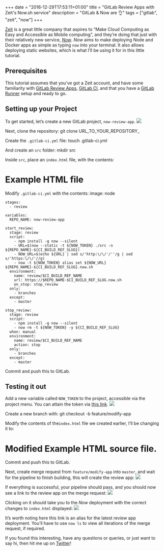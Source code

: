 +++
date = "2016-12-29T17:53:11+01:00"
title = "GitLab Review Apps with Zeit's Now.sh service"
description = "GitLab & Now are 👌"
tags = ["gitlab", "zeit", "now"]
+++

[Zeit](https://zeit.co/about) is a great little company that aspires to “Make Cloud Computing as Easy and Accessible as Mobile computing”, and they’re doing that just with their relatively new service, _[Now](https://zeit.co/now)_. _Now_ aims to make deploying Node and Docker apps as simple as typing `now` into your terminal. It also allows deploying static websites, which is what I’ll be using it for in this little tutorial.

## Prerequisites 
This tutorial assumes that you’ve got a Zeit account, and have some familiarity with [GitLab Review Apps](https://about.gitlab.com/2016/11/22/introducing-review-apps/), [GitLab CI](https://about.gitlab.com/gitlab-ci/), and that you have a [GitLab Runner](https://docs.gitlab.com/runner/) setup and ready to go.

## Setting up your Project
To get started, let’s create a new GitLab project, `now-review-app`. 
![](DraggedImage.png)

Next, clone the repository:
	git clone URL_TO_YOUR_REPOSITORY_

Create the `.gitlab-ci.yml` file:
	touch .gitlab-ci.yml

And create an `src` folder:
	mkdir src

Inside `src`, place an `index.html` file, with the contents:
	<h1>Example HTML file</h1>

Modify `.gitlab-ci.yml` with the contents:
	image: node
	
	stages:
	  - review
	
	variables:
	  REPO_NAME: now-review-app
	
	start_review:
	  stage: review
	  script:
	    - npm install -g now --silent
	    - URL=$(now --static -t ${NOW_TOKEN} ./src -n ${REPO_NAME}-${CI_BUILD_REF_SLUG})
	    - NOW_URL=$(echo ${URL} | sed s/'http:\/\/'/''/g | sed s/'https:\/\/'//g)
	    - now -t ${NOW_TOKEN} alias set ${NOW_URL} ${REPO_NAME}-${CI_BUILD_REF_SLUG}.now.sh
	  environment:
	    name: review/$CI_BUILD_REF_NAME
	    url: https://$REPO_NAME-$CI_BUILD_REF_SLUG.now.sh
	    on_stop: stop_review
	  only:
	    - branches
	  except:
	    - master
	
	stop_review:
	  stage: review
	  script:
	    - npm install -g now --silent
	    - now rm -t ${NOW_TOKEN} -y ${CI_BUILD_REF_SLUG}
	  when: manual
	  environment:
	    name: review/$CI_BUILD_REF_NAME
	    action: stop
	  only:
	    - branches
	  except:
	    - master

Commit and push this to GitLab.

## Testing it out
Add a new variable called `NOW_TOKEN` to the project, accessible via the project menu. You can attain the token via [this link](https://zeit.co/account#api-tokens).
![](DraggedImage-1.png)

Create a new branch with:
	git checkout -b feature/modify-app

Modify the contents of the`index.html` file we created earlier, I’ll be changing it to:
	<h1>Modified Example HTML source file.</h1>

Commit and push this to GitLab.

Next, create merge request from `feature/modify-app` into `master`, and wait for the pipeline to finish building, this will create the review app:
![](DraggedImage-2.png)

If everything is successful, your pipeline should pass, and you should now see a link to the review app on the merge request:
![](DraggedImage-3.png)

Clicking on it should take you to the _Now_ deployment with the correct changes to `index.html` displayed:
![](DraggedImage-4.png)

It’s worth noting here this link is an alias for the latest review app deployment. You’ll have to use `now ls` to view all iterations of the merge request, if required. 

If you found this interesting, have any questions or queries, or just want to say hi, then hit me up on [Twitter](https://twitter.com/hugojmd)!
